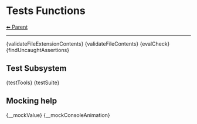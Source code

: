 # Tests Functions

<!-- TEMPLATE header 2 -->
[⬅ Parent ](../index.md)
<hr />

{validateFileExtensionContents}
{validateFileContents}
{evalCheck}
{findUncaughtAssertions}

## Test Subsystem

{testTools}
{testSuite}

## Mocking help

{__mockValue}
{__mockConsoleAnimation}
